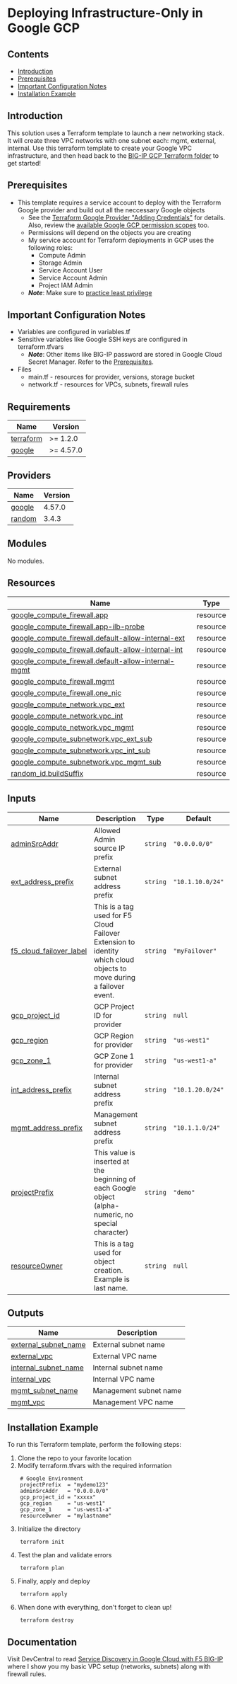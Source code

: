 # Deploying Infrastructure-Only in Google GCP

## Contents

- [Introduction](#introduction)
- [Prerequisites](#prerequisites)
- [Important Configuration Notes](#important-configuration-notes)
- [Installation Example](#installation-example)

## Introduction

This solution uses a Terraform template to launch a new networking stack. It will create three VPC networks with one subnet each: mgmt, external, internal. Use this terraform template to create your Google VPC infrastructure, and then head back to the [BIG-IP GCP Terraform folder](../) to get started!

## Prerequisites

- This template requires a service account to deploy with the Terraform Google provider and build out all the neccessary Google objects
  - See the [Terraform Google Provider "Adding Credentials"](https://www.terraform.io/docs/providers/google/guides/getting_started.html#adding-credentials) for details. Also, review the [available Google GCP permission scopes](https://cloud.google.com/sdk/gcloud/reference/alpha/compute/instances/set-scopes#--scopes) too.
  - Permissions will depend on the objects you are creating
  - My service account for Terraform deployments in GCP uses the following roles:
    - Compute Admin
    - Storage Admin
    - Service Account User
    - Service Account Admin
    - Project IAM Admin
  - ***Note***: Make sure to [practice least privilege](https://cloud.google.com/iam/docs/understanding-service-accounts#granting_minimum)

## Important Configuration Notes

- Variables are configured in variables.tf
- Sensitive variables like Google SSH keys are configured in terraform.tfvars
  - ***Note***: Other items like BIG-IP password are stored in Google Cloud Secret Manager. Refer to the [Prerequisites](#prerequisites).
- Files
  - main.tf - resources for provider, versions, storage bucket
  - network.tf - resources for VPCs, subnets, firewall rules
<!-- markdownlint-disable no-inline-html -->
<!-- BEGINNING OF PRE-COMMIT-TERRAFORM DOCS HOOK -->
## Requirements

| Name | Version |
|------|---------|
| <a name="requirement_terraform"></a> [terraform](#requirement\_terraform) | >= 1.2.0 |
| <a name="requirement_google"></a> [google](#requirement\_google) | >= 4.57.0 |

## Providers

| Name | Version |
|------|---------|
| <a name="provider_google"></a> [google](#provider\_google) | 4.57.0 |
| <a name="provider_random"></a> [random](#provider\_random) | 3.4.3 |

## Modules

No modules.

## Resources

| Name | Type |
|------|------|
| [google_compute_firewall.app](https://registry.terraform.io/providers/hashicorp/google/latest/docs/resources/compute_firewall) | resource |
| [google_compute_firewall.app-ilb-probe](https://registry.terraform.io/providers/hashicorp/google/latest/docs/resources/compute_firewall) | resource |
| [google_compute_firewall.default-allow-internal-ext](https://registry.terraform.io/providers/hashicorp/google/latest/docs/resources/compute_firewall) | resource |
| [google_compute_firewall.default-allow-internal-int](https://registry.terraform.io/providers/hashicorp/google/latest/docs/resources/compute_firewall) | resource |
| [google_compute_firewall.default-allow-internal-mgmt](https://registry.terraform.io/providers/hashicorp/google/latest/docs/resources/compute_firewall) | resource |
| [google_compute_firewall.mgmt](https://registry.terraform.io/providers/hashicorp/google/latest/docs/resources/compute_firewall) | resource |
| [google_compute_firewall.one_nic](https://registry.terraform.io/providers/hashicorp/google/latest/docs/resources/compute_firewall) | resource |
| [google_compute_network.vpc_ext](https://registry.terraform.io/providers/hashicorp/google/latest/docs/resources/compute_network) | resource |
| [google_compute_network.vpc_int](https://registry.terraform.io/providers/hashicorp/google/latest/docs/resources/compute_network) | resource |
| [google_compute_network.vpc_mgmt](https://registry.terraform.io/providers/hashicorp/google/latest/docs/resources/compute_network) | resource |
| [google_compute_subnetwork.vpc_ext_sub](https://registry.terraform.io/providers/hashicorp/google/latest/docs/resources/compute_subnetwork) | resource |
| [google_compute_subnetwork.vpc_int_sub](https://registry.terraform.io/providers/hashicorp/google/latest/docs/resources/compute_subnetwork) | resource |
| [google_compute_subnetwork.vpc_mgmt_sub](https://registry.terraform.io/providers/hashicorp/google/latest/docs/resources/compute_subnetwork) | resource |
| [random_id.buildSuffix](https://registry.terraform.io/providers/hashicorp/random/latest/docs/resources/id) | resource |

## Inputs

| Name | Description | Type | Default | Required |
|------|-------------|------|---------|:--------:|
| <a name="input_adminSrcAddr"></a> [adminSrcAddr](#input\_adminSrcAddr) | Allowed Admin source IP prefix | `string` | `"0.0.0.0/0"` | no |
| <a name="input_ext_address_prefix"></a> [ext\_address\_prefix](#input\_ext\_address\_prefix) | External subnet address prefix | `string` | `"10.1.10.0/24"` | no |
| <a name="input_f5_cloud_failover_label"></a> [f5\_cloud\_failover\_label](#input\_f5\_cloud\_failover\_label) | This is a tag used for F5 Cloud Failover Extension to identity which cloud objects to move during a failover event. | `string` | `"myFailover"` | no |
| <a name="input_gcp_project_id"></a> [gcp\_project\_id](#input\_gcp\_project\_id) | GCP Project ID for provider | `string` | `null` | no |
| <a name="input_gcp_region"></a> [gcp\_region](#input\_gcp\_region) | GCP Region for provider | `string` | `"us-west1"` | no |
| <a name="input_gcp_zone_1"></a> [gcp\_zone\_1](#input\_gcp\_zone\_1) | GCP Zone 1 for provider | `string` | `"us-west1-a"` | no |
| <a name="input_int_address_prefix"></a> [int\_address\_prefix](#input\_int\_address\_prefix) | Internal subnet address prefix | `string` | `"10.1.20.0/24"` | no |
| <a name="input_mgmt_address_prefix"></a> [mgmt\_address\_prefix](#input\_mgmt\_address\_prefix) | Management subnet address prefix | `string` | `"10.1.1.0/24"` | no |
| <a name="input_projectPrefix"></a> [projectPrefix](#input\_projectPrefix) | This value is inserted at the beginning of each Google object (alpha-numeric, no special character) | `string` | `"demo"` | no |
| <a name="input_resourceOwner"></a> [resourceOwner](#input\_resourceOwner) | This is a tag used for object creation. Example is last name. | `string` | `null` | no |

## Outputs

| Name | Description |
|------|-------------|
| <a name="output_external_subnet_name"></a> [external\_subnet\_name](#output\_external\_subnet\_name) | External subnet name |
| <a name="output_external_vpc"></a> [external\_vpc](#output\_external\_vpc) | External VPC name |
| <a name="output_internal_subnet_name"></a> [internal\_subnet\_name](#output\_internal\_subnet\_name) | Internal subnet name |
| <a name="output_internal_vpc"></a> [internal\_vpc](#output\_internal\_vpc) | Internal VPC name |
| <a name="output_mgmt_subnet_name"></a> [mgmt\_subnet\_name](#output\_mgmt\_subnet\_name) | Management subnet name |
| <a name="output_mgmt_vpc"></a> [mgmt\_vpc](#output\_mgmt\_vpc) | Management VPC name |
<!-- END OF PRE-COMMIT-TERRAFORM DOCS HOOK -->
<!-- markdownlint-enable no-inline-html -->

## Installation Example

To run this Terraform template, perform the following steps:
  1. Clone the repo to your favorite location
  2. Modify terraform.tfvars with the required information
  ```
      # Google Environment
      projectPrefix  = "mydemo123"
      adminSrcAddr   = "0.0.0.0/0"
      gcp_project_id = "xxxxx"
      gcp_region     = "us-west1"
      gcp_zone_1     = "us-west1-a"
      resourceOwner  = "mylastname"
  ```
  3. Initialize the directory
  ```
      terraform init
  ```
  4. Test the plan and validate errors
  ```
      terraform plan
  ```
  5. Finally, apply and deploy
  ```
      terraform apply
  ```
  6. When done with everything, don't forget to clean up!
  ```
      terraform destroy
  ```

## Documentation

Visit DevCentral to read [Service Discovery in Google Cloud with F5 BIG-IP](https://devcentral.f5.com/s/articles/Service-Discovery-in-Google-Cloud-with-F5-BIG-IP) where I show you my basic VPC setup (networks, subnets) along with firewall rules.
